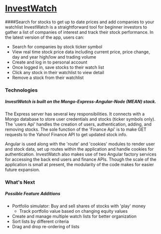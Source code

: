 # [InvestWatch](https://still-hollows-73515.herokuapp.com/#/)
####Search for stocks to get up to date prices and add companies to your watchlist
InvestWatch is a straightforward tool for beginner investors to gather a list of companies of interest and track their stock performance.  In the latest version of the app, users can:
- Search for companies by stock ticker symbol
- View real time stock price data including current price, price change, day and year high/low and trading volume
- Create and log in to personal account
- Once logged in, save stocks to their watch list
- Click any stock in their watchlist to view detail
- Remove a stock from their watchlist

### Technologies
##### InvestWatch is built on the Mongo-Express-Angular-Node (MEAN) stack. 
The Express server has several key responsibilities.  It connects with a Mongo database to store user credentials and stocks (ticker symbols only).  The 'users Api' handles the creation of users, authentication, adding, and removing stocks.  The sole function of the 'Finance Api' is to make GET requests to the Yahoo! Finance API to get updated stock info.  

Angular is used along with the 'route' and 'cookies' modules to render user and stock data, set up routes within the application and handle cookies for authentication.  InvestWatch also makes use of two Angular factory services for accessing the back end users and finance APIs.  Though the scale of the application is small at present, the modularity of the code makes for easier future expansion.
### What's Next
##### Possible Feature Additions

- Portfolio simulator: Buy and sell shares of stocks with 'play' money
  - Track portfolio value based on changing equity values
- Create and manage multiple watch lists for better organization
- Sort lists by different criteria
- Drag and drop re-ordering of lists
